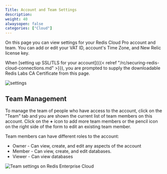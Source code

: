 ```yaml
---
Title: Account and Team Settings
description:
weight: 40
alwaysopen: false
categories: ["Cloud"]
---
```

On this page you can view settings for your Redis Cloud Pro account
and team. You can add or edit your VAT ID, account's Time Zone, and New
Relic license key.

When [setting up SSL/TLS for your
account]({{< relref "/rc/securing-redis-cloud-connections.md" >}}),
you are prompted to supply the downloadable Redis Labs CA
Certificate from this page.

![settings](/images/rcessentials/settings.png?width=1000&height=782)

## Team Management

To manage the team of people who have access to the account, click on
the "Team" tab and you are shown the current list of team
members on this account. Click on the **+** icon to add more team
members or the pencil icon on the right side of the form to edit an
existing team member.

Team members can have different roles to the account:

- Owner - Can view, create, and edit any aspects of the account
- Member - Can view, create, and edit databases.
- Viewer - Can view databases

![Team settings on Redis Enterprise
Cloud](/images/rcessentials/settings_team.png?width=1000&height=454)
